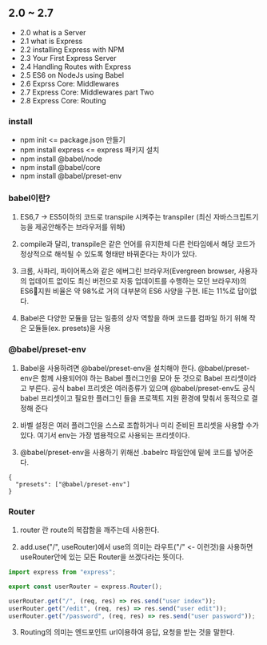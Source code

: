 ## 2.0 ~ 2.7

- 2.0 what is a Server
- 2.1 what is Express
- 2.2 installing Express with NPM
- 2.3 Your First Express Server
- 2.4 Handling Routes with Express
- 2.5 ES6 on NodeJs using Babel
- 2.6 Exprss Core: Middlewares
- 2.7 Express Core: Middlewares part Two
- 2.8 Express Core: Routing

### install

- npm init <= package.json 만들기
- npm install express <= express 패키지 설치
- npm install @babel/node
- npm install @babel/core
- npm install @babel/preset-env

### babel이란?

1. ES6,7 -> ES5이하의 코드로 transpile 시켜주는 transpiler (최신 자바스크립트기능을 제공안해주는 브라우저를 위해)

2. compile과 달리, transpile은 같은 언어를 유지한체 다른 런타임에서 해당 코드가 정상적으로 해석될 수 있도록 형태만 바꿔준다는 차이가 있다.

3. 크롬, 사파리, 파이어폭스와 같은 에버그린 브라우저(Evergreen browser, 사용자의 업데이트 없이도 최신 버전으로 자동 업데이트를 수행하는 모던 브라우저)의 ES6지원 비율은 약 98%로 거의 대부분의 ES6 사양을 구현. IE는 11%로 답이없다.

4. Babel은 다양한 모듈을 담는 일종의 상자 역할을 하며 코드를 컴파일 하기 위해 작은 모듈들(ex. presets)을 사용

### @babel/preset-env

1. Babel을 사용하려면 @babel/preset-env을 설치해야 한다. @babel/preset-env은 함께 사용되어야 하는 Babel 플러그인을 모아 둔 것으로 Babel 프리셋이라고 부른다. 공식 babel 프리셋은 여러종류가 있으며 @babel/preset-env도 공식 babel 프리셋이고 필요한 플러그인 들을 프로젝트 지원 환경에 맞춰서 동적으로 결정해 준다

2. 바벨 설정은 여러 플러그인을 스스로 조합하거나 미리 준비된 프리셋을 사용할 수가 있다. 여기서 env는 가장 범용적으로 사용되는 프리셋이다.

3. @babel/preset-env을 사용하기 위해선 .babelrc 파일안에 밑에 코드를 넣어준다.

```node
{
  "presets": ["@babel/preset-env"]
}
```

### Router

1. router 란 route의 복잡함을 깨주는데 사용한다.

2. add.use("/", useRouter)에서 use의 의미는 라우트("/" <- 이런것)을 사용하면 useRouter안에 있는 모든 Router을 쓰겠다라는 뜻이다.

```javascript
import express from "express";

export const userRouter = express.Router();

userRouter.get("/", (req, res) => res.send("user index"));
userRouter.get("/edit", (req, res) => res.send("user edit"));
userRouter.get("/password", (req, res) => res.send("user password"));
```

3. Routing의 의미는 엔드포인트 url이용하여 응답, 요청을 받는 것을 말한다.
